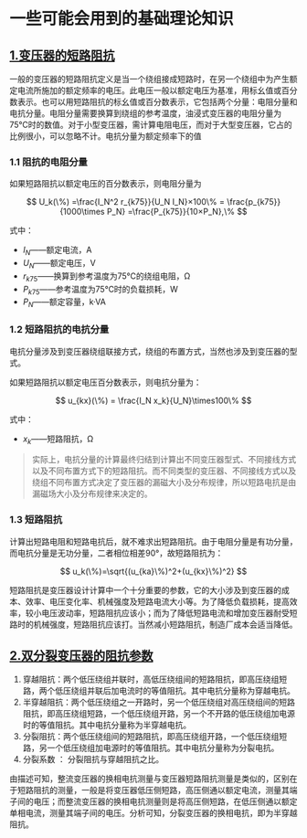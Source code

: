 <!-- <script type="text/javascript" src="http://cdn.mathjax.org/mathjax/latest/MathJax.js?config=TeX-AMS-MML_HTMLorMML"></script>
<script type="text/x-mathjax-config">
    MathJax.Hub.Config({ tex2jax: {inlineMath: [['$', '$']]}, messageStyle: "none" });
</script> -->

# 一些可能会用到的基础理论知识

## [1.变压器的短路阻抗](https://wenku.baidu.com/view/2d5b243ff12d2af90242e6d2.html)

一般的变压器的短路阻抗定义是当一个绕组接成短路时，在另一个绕组中为产生额定电流所施加的额定频率的电压。此电压一般以额定电压为基准，用标幺值或百分数表示。也可以用短路阻抗的标幺值或百分数表示，它包括两个分量：电阻分量和电抗分量。电阻分量需要换算到绕组的参考温度，油浸式变压器的电阻分量为75℃时的数值。对于小型变压器，需计算电阻电压，而对于大型变压器，它占的比例很小，可以忽略不计。电抗分量为额定频率下的值

### 1.1 阻抗的电阻分量

如果短路阻抗以额定电压的百分数表示，则电阻分量为

$$
U_k(\%) =\frac{I_N^2 r_{k75}}{U_N I_N}×100\% = \frac{p_{k75}}{1000\times P_N}
=\frac{P_{k75}}{10×P_N},\%
$$

式中：

- $I_N$——额定电流，A
- $U_N$——额定电压，V
- $r_{k75}$——换算到参考温度为75℃的绕组电阻，Ω
- $P_{k75}$——参考温度为75℃时的负载损耗，W
- $P_N$——额定容量，k·VA
  
### 1.2 短路阻抗的电抗分量

电抗分量涉及到变压器绕组联接方式，绕组的布置方式，当然也涉及到变压器的型式。

如果短路阻抗以额定电压百分数表示，则电抗分量为：

$$
u_{kx}(\%) = \frac{I_N x_k}{U_N}\times100\%
$$

式中：

- $x_k$——短路阻抗，Ω

>实际上，电抗分量的计算最终归结到计算出不同变压器型式、不同接线方式以及不同布置方式下的短路阻抗。而不同类型的变压器、不同接线方式以及绕组不同布置方式决定了变压器的漏磁大小及分布规律，所以短路电抗是由漏磁场大小及分布规律来决定的。

### 1.3 短路阻抗

计算出短路电阻和短路电抗后，就不难求出短路阻抗。由于电阻分量是有功分量，而电抗分量是无功分量，二者相位相差90°，故短路阻抗为：

$$
u_k(\%)=\sqrt{(u_{ka}\%)^2+(u_{kx}\%)^2}
$$

短路阻抗是变压器设计计算中一个十分重要的参数，它的大小涉及到变压器的成本、效率、电压变化率、机械强度及短路电流大小等。为了降低负载损耗，提高效率，较小电压波动率，短路阻抗应该小；而为了降低短路电流和增加变压器耐受短路时的机械强度，短路阻抗应该打。当然减小短路阻抗，制造厂成本会适当降低。

## [2.双分裂变压器的阻抗参数](https://zhidao.baidu.com/question/42365601.html)

1. 穿越阻抗：两个低压绕组并联时，高低压绕组间的短路阻抗，即高压绕组短路，两个低压绕组并联后加电流时的等值阻抗。其中电抗分量称为穿越电抗。
2. 半穿越阻抗：两个低压绕组之一开路时，另一个低压绕组对高压绕组间的短路阻抗，即高压绕组短路，一个低压绕组开路，另一个不开路的低压绕组加电源时的等值阻抗。其中电抗分量称为半穿越电抗。
3. 分裂阻抗：两个低压绕组间的短路阻抗，即高压绕组开路，一个低压绕组短路，另一个低压绕组加电源时的等值阻抗。其中电抗分量称为分裂电抗。
4. 分裂系数 ： 分裂阻抗与穿越阻抗之比。

由描述可知，整流变压器的换相电抗测量与变压器短路阻抗测量是类似的，区别在于短路阻抗的测量，一般是将变压器低压侧短路，高压侧通以额定电流，测量其端子间的电压；而整流变压器的换相电抗测量则是将高压侧短路，在低压侧通以额定单相电流，测量其端子间的电压。分析可知，分裂变压器的换相电抗，即为半穿越阻抗。
